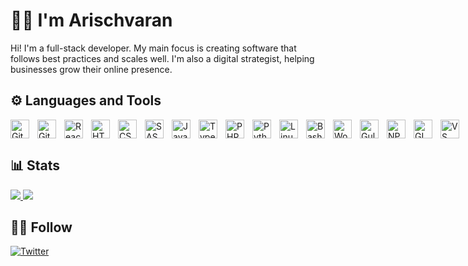 # 🙋‍♂️ I'm Arischvaran

Hi! I'm a full-stack developer. My main focus is creating software that follows best practices and scales well. I'm also a digital strategist, helping businesses grow their online presence.

## ⚙ Languages and Tools

<div style="display: flex; flex-direction: row; column-gap: 10px;">
<img align="left" alt="Git" width="30px" src="https://cdn.jsdelivr.net/gh/devicons/devicon@latest/icons/git/git-original.svg">
<img align="left" alt="GitHub" width="30px" src="https://cdn.jsdelivr.net/gh/devicons/devicon@latest/icons/github/github-original.svg">
<img align="left" alt="React" width="30px" src="https://cdn.jsdelivr.net/gh/devicons/devicon@latest/icons/react/react-original.svg">
<img align="left" alt="HTML" width="30px" src="https://cdn.jsdelivr.net/gh/devicons/devicon@latest/icons/html5/html5-original.svg">
<img align="left" alt="CSS" width="30px" src="https://cdn.jsdelivr.net/gh/devicons/devicon@latest/icons/css3/css3-original.svg">
<img align="left" alt="SASS" width="30px" src="https://cdn.jsdelivr.net/gh/devicons/devicon@latest/icons/sass/sass-original.svg">
<img align="left" alt="Javascript" width="30px" src="https://cdn.jsdelivr.net/gh/devicons/devicon@latest/icons/javascript/javascript-original.svg">
<img align="left" alt="Typescript" width="30px" src="https://cdn.jsdelivr.net/gh/devicons/devicon@latest/icons/typescript/typescript-original.svg">
<img align="left" alt="PHP" width="30px" src="https://cdn.jsdelivr.net/gh/devicons/devicon@latest/icons/php/php-original.svg">
<img align="left" alt="Python" width="30px" src="https://cdn.jsdelivr.net/gh/devicons/devicon@latest/icons/python/python-original.svg">
<img align="left" alt="Linux" width="30px" src="https://cdn.jsdelivr.net/gh/devicons/devicon@latest/icons/linux/linux-original.svg">
<img align="left" alt="Bash" width="30px" src="https://cdn.jsdelivr.net/gh/devicons/devicon@latest/icons/bash/bash-original.svg">
<img align="left" alt="WordPress" width="30px" src="https://cdn.jsdelivr.net/gh/devicons/devicon@latest/icons/wordpress/wordpress-original.svg">
<img align="left" alt="Gulp" width="30px" src="https://cdn.jsdelivr.net/gh/devicons/devicon@latest/icons/gulp/gulp-plain.svg">
<img align="left" alt="NPM" width="30px" src="https://cdn.jsdelivr.net/gh/devicons/devicon@latest/icons/npm/npm-original-wordmark.svg">
<img align="left" alt="GIMP" width="30px" src="https://cdn.jsdelivr.net/gh/devicons/devicon@latest/icons/gimp/gimp-original.svg">
<img align="left" alt="VS Code" width="30px" src="https://cdn.jsdelivr.net/gh/devicons/devicon@latest/icons/vscode/vscode-original.svg">
</div>

<!-- Stats -->

## 📊 Stats

<a href="https://github.com/Arisch24/">
  <img src="https://github-readme-stats.vercel.app/api/top-langs/?username=arisch24&theme=noctis_minimus&layout=donut">
</a>
<a href="https://github.com/Arisch24/">
  <img src="https://github-readme-stats.vercel.app/api?username=arisch24&show_icons=true&theme=radical">
</a>

## 👩‍💻 Follow

[![Twitter](https://img.shields.io/twitter/follow/arisch_24?color=0E7FC0&logo=x&style=for-the-badge&label=Twitter)](https://twitter.com/Arisch_24)

<!---
Arisch24/Arisch24 is a ✨ special ✨ repository because its `README.md` (this file) appears on your GitHub profile.
You can click the Preview link to take a look at your changes.
--->
